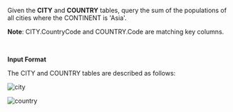 Given the **CITY** and **COUNTRY** tables, query the sum of the populations of all cities where the CONTINENT is 'Asia'.

**Note**: CITY.CountryCode and COUNTRY.Code are matching key columns.

<br/>

**Input Format**

The CITY and COUNTRY tables are described as follows:

![city](https://s3.amazonaws.com/hr-challenge-images/8137/1449729804-f21d187d0f-CITY.jpg)

![country](https://s3.amazonaws.com/hr-challenge-images/8342/1449769013-e54ce90480-Country.jpg)

